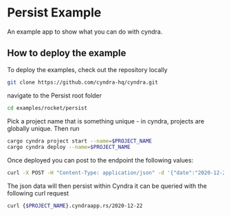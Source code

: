 # Persist Example

An example app to show what you can do with cyndra.

## How to deploy the example

To deploy the examples, check out the repository locally

```bash
git clone https://github.com/cyndra-hq/cyndra.git
```

navigate to the Persist root folder

```bash
cd examples/rocket/persist
```

Pick a project name that is something unique - in cyndra,
projects are globally unique. Then run

```bash
cargo cyndra project start --name=$PROJECT_NAME
cargo cyndra deploy --name=$PROJECT_NAME
```

Once deployed you can post to the endpoint the following values:
```bash
curl -X POST -H "Content-Type: application/json" -d '{"date":"2020-12-22", "temp_high":5, "temp_low":5, "precipitation": 5}' {$PROJECT_NAME}.cyndraapp.rs
```

The json data will then persist within Cyndra it can be queried with the following curl request

```bash
curl {$PROJECT_NAME}.cyndraapp.rs/2020-12-22
```
